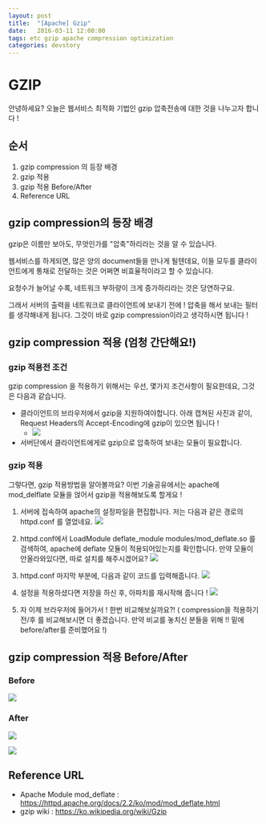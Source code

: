 ```yaml
---
layout: post
title:  "[Apache] Gzip"
date:   2016-03-11 12:00:00
tags: etc gzip apache compression optimization
categories: devstory
---
```

# GZIP
안녕하세요? 오늘은 웹서비스 최적화 기법인 gzip 압축전송에 대한 것을 나누고자 합니다 !

## 순서
1. gzip compression 의 등장 배경
2. gzip 적용
3. gzip 적용 Before/After
4. Reference URL

## gzip compression의 등장 배경
gzip은 이름만 보아도, 무엇인가를 "압축"하리라는 것을 알 수 있습니다.

웹서비스를 하게되면, 많은 양의 document들을 만나게 될텐데요, 이들 모두를 클라이언트에게 통채로 전달하는 것은 어쩌면 비효율적이라고 할 수 있습니다. 

요청수가 늘어날 수록, 네트워크 부하량이 크게 증가하리라는 것은 당연하구요.


그래서 서버의 출력을 네트워크로 클라이언트에 보내기 전에 ! 압축을 해서 보내는 필터를 생각해내게 됩니다. 그것이 바로 gzip compression이라고 생각하시면 됩니다 !


## gzip compression 적용 (엄청 간단해요!)

### gzip 적용전 조건
gzip compression 을 적용하기 위해서는 우선, 몇가지 조건사항이 필요한데요, 그것은 다음과 같습니다.

- 클라이언트의 브라우저에서 gzip을 지원하여야합니다. 아래 캡쳐된 사진과 같이, Request Headers의 Accept-Encoding에 gzip이 있으면 됩니다 !
    - ![](https://raw.githubusercontent.com/karl-park/karl-park.github.io/master/assets/images/gzip/gzip%20browser.png)
- 서버단에서 클라이언트에게로 gzip으로 압축하여 보내는 모듈이 필요합니다.


### gzip 적용

그렇다면, gzip 적용방법을 알아볼까요? 
이번 기술공유에서는 apache에 mod_delflate 모듈을 얹어서 gzip을 적용해보도록 할게요 !

1. 서버에 접속하여 apache의 설정파일을 편집합니다. 저는 다음과 같은 경로의 httpd.conf 를 열었네요.
![](https://raw.githubusercontent.com/karl-park/karl-park.github.io/master/assets/images/gzip/vi%20%EC%97%B4%EA%B8%B0.PNG)

2. httpd.conf에서 LoadModule deflate_module modules/mod_deflate.so 를 검색하여, apache에 deflate 모듈이 적용되어있는지를 확인합니다. 만약 모듈이 안올라와있다면, 따로 설치를 해주시겠어요?
![](https://raw.githubusercontent.com/karl-park/karl-park.github.io/master/assets/images/gzip/LoadModule%20deflate.PNG)

3. httpd.conf 마지막 부분에, 다음과 같이 코드를 입력해줍니다.
![](https://raw.githubusercontent.com/karl-park/karl-park.github.io/master/assets/images/gzip/IfModule%20mod_deflate.png)

4. 설정을 적용하셨다면 저장을 하신 후, 아파치를 재시작해 줍니다 !
![](https://raw.githubusercontent.com/karl-park/karl-park.github.io/master/assets/images/gzip/apachectl%20graceful.PNG)

5. 자 이제 브라우저에 들어가서 ! 한번 비교해보실까요?!
( compression을 적용하기 전/후 를 비교해보시면 더 좋겠습니다. 만약 비교를 놓치신 분들을 위해 !! 밑에 before/after를 준비했어요 !)





## gzip compression 적용 Before/After

### Before

![](https://raw.githubusercontent.com/karl-park/karl-park.github.io/master/assets/images/gzip/before_gzip.png)

### After

![](https://raw.githubusercontent.com/karl-park/karl-park.github.io/master/assets/images/gzip/after_gzip1.png)

![](https://raw.githubusercontent.com/karl-park/karl-park.github.io/master/assets/images/gzip/after_gzip.png)



## Reference URL
- Apache Module mod_deflate : https://httpd.apache.org/docs/2.2/ko/mod/mod_deflate.html
- gzip wiki : https://ko.wikipedia.org/wiki/Gzip